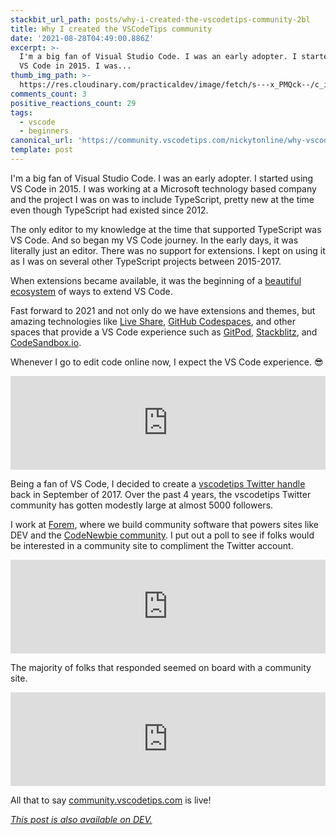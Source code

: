 ```yaml
---
stackbit_url_path: posts/why-i-created-the-vscodetips-community-2bl
title: Why I created the VSCodeTips community
date: '2021-08-28T04:49:00.886Z'
excerpt: >-
  I'm a big fan of Visual Studio Code. I was an early adopter. I started using
  VS Code in 2015. I was...
thumb_img_path: >-
  https://res.cloudinary.com/practicaldev/image/fetch/s---x_PMQck--/c_imagga_scale,f_auto,fl_progressive,h_420,q_auto,w_1000/https://dev-to-uploads.s3.amazonaws.com/uploads/articles/07jhp9p39ti9bisymp6a.png
comments_count: 3
positive_reactions_count: 29
tags:
  - vscode
  - beginners
canonical_url: 'https://community.vscodetips.com/nickytonline/why-vscodetips-1jmd'
template: post
---
```

I'm a big fan of Visual Studio Code. I was an early adopter. I started using VS Code in 2015. I was working at a Microsoft technology based company and the project I was on was to include TypeScript, pretty new at the time even though TypeScript had existed since 2012.

The only editor to my knowledge at the time that supported TypeScript was VS Code. And so began my VS Code journey. In the early days, it was literally just an editor. There was no support for extensions. I kept on using it as I was on several other TypeScript projects between 2015-2017.

When extensions became available, it was the beginning of a [beautiful ecosystem](https://marketplace.visualstudio.com/vscode) of ways to extend VS Code.

Fast forward to 2021 and not only do we have extensions and themes, but amazing technologies like [Live Share](https://marketplace.visualstudio.com/items?itemName=MS-vsliveshare.vsliveshare-pack), [GitHub Codespaces](https://github.com/features/codespaces), and other spaces that provide a VS Code experience such as [GitPod](https://www.gitpod.io/), [Stackblitz](https://stackblitz.com/), and [CodeSandbox.io](https://codesandbox.io).

Whenever I go to edit code online now, I expect the VS Code experience. 😎


<iframe class="liquidTag" src="https://dev.to/embed/twitter?args=1425505817827151872" style="border: 0; width: 100%;"></iframe>


Being a fan of VS Code, I decided to create a [vscodetips Twitter handle](https://twitter.com/vscodetips) back in September of 2017. Over the past 4 years, the vscodetips Twitter community has gotten modestly large at almost 5000 followers.

I work at [Forem](https://forem.com), where we build community software that powers sites like DEV and the [CodeNewbie community](https://community.codenewbie.org/). I put out a poll to see if folks would be interested in a community site to compliment the Twitter account.


<iframe class="liquidTag" src="https://dev.to/embed/twitter?args=1399586402812243970" style="border: 0; width: 100%;"></iframe>


The majority of folks that responded seemed on board with a community site.


<iframe class="liquidTag" src="https://dev.to/embed/twitter?args=1431405466416992257" style="border: 0; width: 100%;"></iframe>


All that to say [community.vscodetips.com](https://community.vscodetips.com) is live!



*[This post is also available on DEV.](https://dev.to/nickytonline/why-i-created-the-vscodetips-community-2bl)*


<script>
const parent = document.getElementsByTagName('head')[0];
const script = document.createElement('script');
script.type = 'text/javascript';
script.src = 'https://cdnjs.cloudflare.com/ajax/libs/iframe-resizer/4.1.1/iframeResizer.min.js';
script.charset = 'utf-8';
script.onload = function() {
    window.iFrameResize({}, '.liquidTag');
};
parent.appendChild(script);
</script>    
